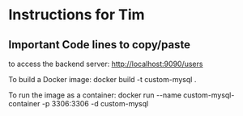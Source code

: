 # Instructions for Tim

## Important Code lines to copy/paste

to access the backend server:
<http://localhost:9090/users>

To build a Docker image:
docker build -t custom-mysql .

To run the image as a container:
docker run --name custom-mysql-container -p 3306:3306 -d custom-mysql
